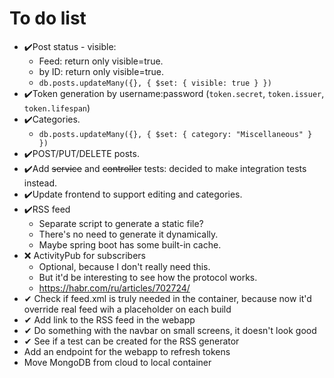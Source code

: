 # To do list

- ✔️Post status - visible:
  - Feed: return only visible=true.
  - by ID: return only visible=true.
  - `db.posts.updateMany({}, { $set: { visible: true } })`
- ✔️Token generation by username:password (`token.secret`, `token.issuer`, `token.lifespan`)
- ✔️Categories.
  - `db.posts.updateMany({}, { $set: { category: "Miscellaneous" } })`
- ✔️POST/PUT/DELETE posts.
- ✔️Add ~~service~~ and ~~controller~~ tests: decided to make integration tests instead.
- ✔️Update frontend to support editing and categories.
- ✔️RSS feed
  - Separate script to generate a static file?
  - There's no need to generate it dynamically.
  - Maybe spring boot has some built-in cache.
- ❌ ActivityPub for subscribers
  - Optional, because I don't really need this.
  - But it'd be interesting to see how the protocol works.
  - https://habr.com/ru/articles/702724/
- ✔ Check if feed.xml is truly needed in the container, because now it'd override real feed wih a placeholder on each build
- ✔ Add link to the RSS feed in the webapp
- ✔ Do something with the navbar on small screens, it doesn't look good
- ✔ See if a test can be created for the RSS generator
- Add an endpoint for the webapp to refresh tokens
- Move MongoDB from cloud to local container
